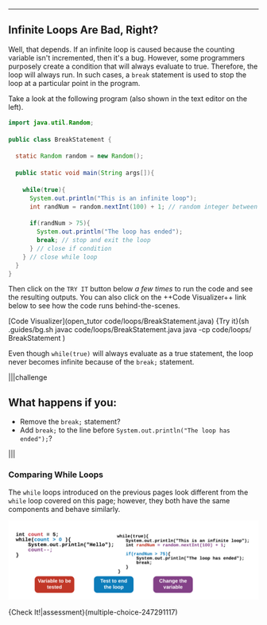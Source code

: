 ----------

## Infinite Loops Are Bad, Right?
Well, that depends. If an infinite loop is caused because the counting variable isn't incremented, then it's a bug. However, some programmers purposely create a condition that will always evaluate to true. Therefore, the loop will always run. In such cases, a `break` statement is used to stop the loop at a particular point in the program.

Take a look at the following program (also shown in the text editor on the left).
```java
import java.util.Random;

public class BreakStatement {
  
  static Random random = new Random();
  
  public static void main(String args[]){
    
    while(true){
      System.out.println("This is an infinite loop");
      int randNum = random.nextInt(100) + 1; // random integer between 1 and 100

      if(randNum > 75){
        System.out.println("The loop has ended");
        break; // stop and exit the loop
      } // close if condition
    } // close while loop
  }
}
```
Then click on the `TRY IT` button below *a few times* to run the code and see the resulting outputs. You can also click on the ++Code Visualizer++ link below to see how the code runs behind-the-scenes.

[Code Visualizer](open_tutor code/loops/BreakStatement.java)
{Try it}(sh .guides/bg.sh javac code/loops/BreakStatement.java java -cp code/loops/ BreakStatement )

Even though `while(true)` will always evaluate as a true statement, the loop never becomes infinite because of the `break;` statement.

|||challenge
## What happens if you:
* Remove the `break;` statement?
* Add `break;` to the line before `System.out.println("The loop has ended");`?

|||

### Comparing While Loops
The `while` loops introduced on the previous pages look different from the `while` loop covered on this page; however, they both have the same components and behave similarly.

![While Loop Comparison](.guides/img/WhileLoopComparison.png)

{Check It!|assessment}(multiple-choice-247291117)
